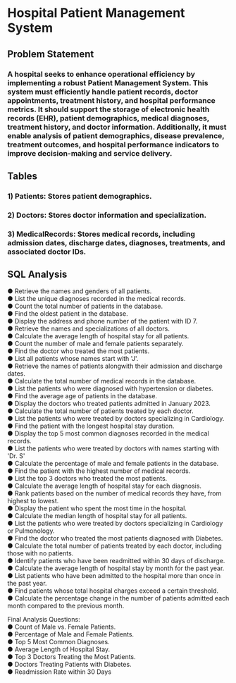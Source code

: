 <h1>Hospital Patient Management System</h1>

<h2>Problem Statement</h2>
<h3>A hospital seeks to enhance operational efficiency by implementing a robust Patient Management System. This system must efficiently handle patient records, doctor appointments, treatment history, and hospital performance metrics. It should support the storage of electronic health records (EHR), patient demographics, medical diagnoses, treatment history, and doctor information. Additionally, it must enable analysis of patient demographics, disease prevalence, treatment outcomes, and hospital performance indicators to improve decision-making and service delivery.</h3>

<h2>Tables</h2>
<h3>1) Patients: Stores patient demographics.</h3>
<h3>2) Doctors: Stores doctor information and specialization.</h3>
<h3>3) MedicalRecords: Stores medical records, including admission dates, discharge
dates, diagnoses, treatments, and associated doctor IDs.</h3>

<h2>SQL Analysis</h2>
<p>
● Retrieve the names and genders of all patients.</br>
● List the unique diagnoses recorded in the medical records.</br>
● Count the total number of patients in the database.</br>
● Find the oldest patient in the database.</br>
● Display the address and phone number of the patient with ID 7.</br>
● Retrieve the names and specializations of all doctors.</br>
● Calculate the average length of hospital stay for all patients.</br>
● Count the number of male and female patients separately.</br>
● Find the doctor who treated the most patients.</br>
● List all patients whose names start with 'J'.</br>
● Retrieve the names of patients alongwith their admission and discharge dates.</br>
● Calculate the total number of medical records in the database.</br>
● List the patients who were diagnosed with hypertension or diabetes.</br>
● Find the average age of patients in the database.</br>
● Display the doctors who treated patients admitted in January 2023.</br>
● Calculate the total number of patients treated by each doctor.</br>
● List the patients who were treated by doctors specializing in Cardiology.</br>
● Find the patient with the longest hospital stay duration.</br>
● Display the top 5 most common diagnoses recorded in the medical records.</br>
● List the patients who were treated by doctors with names starting with 'Dr. S'</br>
● Calculate the percentage of male and female patients in the database.</br>
● Find the patient with the highest number of medical records.</br>
● List the top 3 doctors who treated the most patients.</br>
● Calculate the average length of hospital stay for each diagnosis.</br>
● Rank patients based on the number of medical records they have, from highest to lowest.</br>
● Display the patient who spent the most time in the hospital.</br>
● Calculate the median length of hospital stay for all patients.</br>
● List the patients who were treated by doctors specializing in Cardiology or Pulmonology.</br>
● Find the doctor who treated the most patients diagnosed with Diabetes.</br>
● Calculate the total number of patients treated by each doctor, including those with no patients.</br>
● Identify patients who have been readmitted within 30 days of discharge.</br>
● Calculate the average length of hospital stay by month for the past year.</br>
● List patients who have been admitted to the hospital more than once in the past year.</br>
● Find patients whose total hospital charges exceed a certain threshold.</br>
● Calculate the percentage change in the number of patients admitted each month compared to the previous month.</br>

  Final Analysis Questions:</br>
● Count of Male vs. Female Patients.</br>
● Percentage of Male and Female Patients.</br>
● Top 5 Most Common Diagnoses.</br>
● Average Length of Hospital Stay.</br>
● Top 3 Doctors Treating the Most Patients.</br>
● Doctors Treating Patients with Diabetes.</br>
● Readmission Rate within 30 Days</p>
